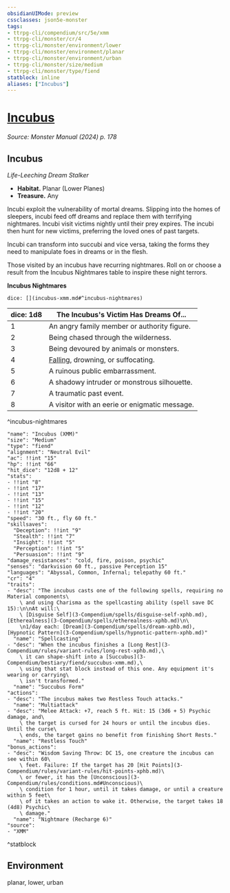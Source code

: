 ```yaml
---
obsidianUIMode: preview
cssclasses: json5e-monster
tags:
- ttrpg-cli/compendium/src/5e/xmm
- ttrpg-cli/monster/cr/4
- ttrpg-cli/monster/environment/lower
- ttrpg-cli/monster/environment/planar
- ttrpg-cli/monster/environment/urban
- ttrpg-cli/monster/size/medium
- ttrpg-cli/monster/type/fiend
statblock: inline
aliases: ["Incubus"]
---
```

# [Incubus](3-Compendium\bestiary\fiend/incubus-xmm.md)
*Source: Monster Manual (2024) p. 178*  

## Incubus

*Life-Leeching Dream Stalker*

- **Habitat.** Planar (Lower Planes)  
- **Treasure.** Any  

Incubi exploit the vulnerability of mortal dreams. Slipping into the homes of sleepers, incubi feed off dreams and replace them with terrifying nightmares. Incubi visit victims nightly until their prey expires. The incubi then hunt for new victims, preferring the loved ones of past targets.

Incubi can transform into succubi and vice versa, taking the forms they need to manipulate foes in dreams or in the flesh.

Those visited by an incubus have recurring nightmares. Roll on or choose a result from the Incubus Nightmares table to inspire these night terrors.

**Incubus Nightmares**

`dice: [](incubus-xmm.md#^incubus-nightmares)`

| dice: 1d8 | The Incubus's Victim Has Dreams Of... |
|-----------|---------------------------------------|
| 1 | An angry family member or authority figure. |
| 2 | Being chased through the wilderness. |
| 3 | Being devoured by animals or monsters. |
| 4 | [Falling](3-Compendium/traps-hazards/falling-xphb.md), drowning, or suffocating. |
| 5 | A ruinous public embarrassment. |
| 6 | A shadowy intruder or monstrous silhouette. |
| 7 | A traumatic past event. |
| 8 | A visitor with an eerie or enigmatic message. |
^incubus-nightmares

```statblock
"name": "Incubus (XMM)"
"size": "Medium"
"type": "fiend"
"alignment": "Neutral Evil"
"ac": !!int "15"
"hp": !!int "66"
"hit_dice": "12d8 + 12"
"stats":
- !!int "8"
- !!int "17"
- !!int "13"
- !!int "15"
- !!int "12"
- !!int "20"
"speed": "30 ft., fly 60 ft."
"skillsaves":
  "Deception": !!int "9"
  "Stealth": !!int "7"
  "Insight": !!int "5"
  "Perception": !!int "5"
  "Persuasion": !!int "9"
"damage_resistances": "cold, fire, poison, psychic"
"senses": "darkvision 60 ft., passive Perception 15"
"languages": "Abyssal, Common, Infernal; telepathy 60 ft."
"cr": "4"
"traits":
- "desc": "The incubus casts one of the following spells, requiring no Material components\
    \ and using Charisma as the spellcasting ability (spell save DC 15):\n\nAt will:\
    \ [Disguise Self](3-Compendium/spells/disguise-self-xphb.md), [Etherealness](3-Compendium/spells/etherealness-xphb.md)\n\
    \n1/day each: [Dream](3-Compendium/spells/dream-xphb.md), [Hypnotic Pattern](3-Compendium/spells/hypnotic-pattern-xphb.md)"
  "name": "Spellcasting"
- "desc": "When the incubus finishes a [Long Rest](3-Compendium/rules/variant-rules/long-rest-xphb.md),\
    \ it can shape-shift into a [Succubus](3-Compendium/bestiary/fiend/succubus-xmm.md),\
    \ using that stat block instead of this one. Any equipment it's wearing or carrying\
    \ isn't transformed."
  "name": "Succubus Form"
"actions":
- "desc": "The incubus makes two Restless Touch attacks."
  "name": "Multiattack"
- "desc": "Melee Attack: +7, reach 5 ft. Hit: 15 (3d6 + 5) Psychic damage, and\
    \ the target is cursed for 24 hours or until the incubus dies. Until the curse\
    \ ends, the target gains no benefit from finishing Short Rests."
  "name": "Restless Touch"
"bonus_actions":
- "desc": "Wisdom Saving Throw: DC 15, one creature the incubus can see within 60\
    \ feet. Failure: If the target has 20 [Hit Points](3-Compendium/rules/variant-rules/hit-points-xphb.md)\
    \ or fewer, it has the [Unconscious](3-Compendium/rules/conditions.md#Unconscious)\
    \ condition for 1 hour, until it takes damage, or until a creature within 5 feet\
    \ of it takes an action to wake it. Otherwise, the target takes 18 (4d8) Psychic\
    \ damage."
  "name": "Nightmare (Recharge 6)"
"source":
- "XMM"
```
^statblock

## Environment

planar, lower, urban